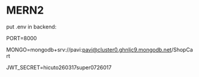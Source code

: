 # MERN2

put .env in backend:


PORT=8000 

MONGO=mongodb+srv://pavi:pavi@cluster0.ghnljc9.mongodb.net/ShopCart

JWT_SECRET=hicuto260317super0726017
